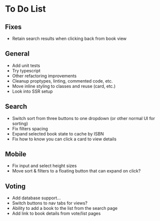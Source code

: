 # To Do List

## Fixes
- Retain search results when clicking back from book view

## General
- Add unit tests
- Try typescript
- Other refactoring improvements
- Cleanup proptypes, linting, commented code, etc.
- Move inline styling to classes and reuse (card, etc.)
- Look into SSR setup

## Search
- Switch sort from three buttons to one dropdown (or other normal UI for sorting)
- Fix filters spacing
- Expand selected book state to cache by ISBN
- Fix how to know you can click a card to view details

## Mobile
- Fix input and select height sizes
- Move sort & filters to a floating button that can expand on click?

## Voting
- Add database support...
- Switch buttons to nav tabs for views?
- Ability to add a book to the list from the search page
- Add link to book details from vote/list pages
